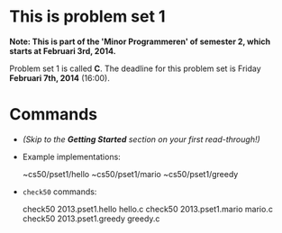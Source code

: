 # This is problem set 1

**Note: This is part of the 'Minor Programmeren' of semester 2, which starts at
Februari 3rd, 2014.**

Problem set 1 is called **C**.
The deadline for this problem set is Friday **Februari 7th, 2014** (16:00).

# Commands

* *(Skip to the __Getting Started__ section on your first read-through!)*

* Example implementations:

	~cs50/pset1/hello
	~cs50/pset1/mario
	~cs50/pset1/greedy

* `check50` commands:

	check50 2013.pset1.hello hello.c
	check50 2013.pset1.mario mario.c
	check50 2013.pset1.greedy greedy.c
